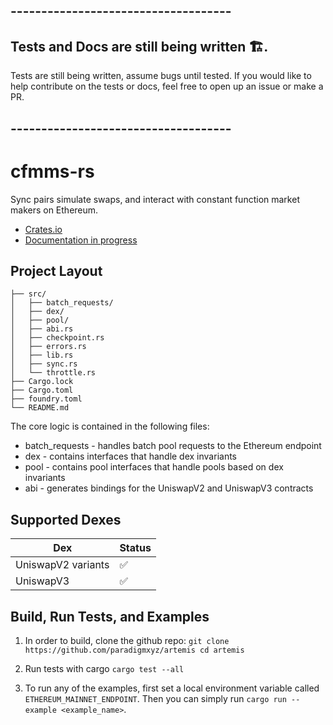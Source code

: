 ## ------------------------------------
## Tests and Docs are still being written 🏗️.
Tests are still being written, assume bugs until tested. If you would like to help contribute on the tests or docs, feel free to open up an issue or make a PR.
## ------------------------------------

# cfmms-rs

Sync pairs simulate swaps, and interact with constant function market makers on Ethereum.

- [Crates.io](https://crates.io/crates/cfmms)
- [Documentation in progress](https://docs.rs/cfmms/0.1.3/cfmms/)

## Project Layout
```./
├── src/
│   ├── batch_requests/
│   ├── dex/
│   ├── pool/
│   ├── abi.rs
│   ├── checkpoint.rs
│   ├── errors.rs
│   ├── lib.rs
│   ├── sync.rs
│   └── throttle.rs
├── Cargo.lock
├── Cargo.toml
├── foundry.toml
└── README.md
```

The core logic is contained in the following files:
* batch_requests - handles batch pool requests to the Ethereum endpoint
* dex - contains interfaces that handle dex invariants
* pool - contains pool interfaces that handle pools based on dex invariants
* abi - generates bindings for the UniswapV2 and UniswapV3 contracts

## Supported Dexes

| Dex | Status |
|----------|------|
| UniswapV2 variants  | ✅||
| UniswapV3  | ✅||

## Build, Run Tests, and Examples
1. In order to build, clone the github repo:
`git clone https://github.com/paradigmxyz/artemis
cd artemis`

2. Run tests with cargo `cargo test --all`

3. To run any of the examples, first set a local environment variable called `ETHEREUM_MAINNET_ENDPOINT`. Then you can simply run `cargo run --example <example_name>`.

